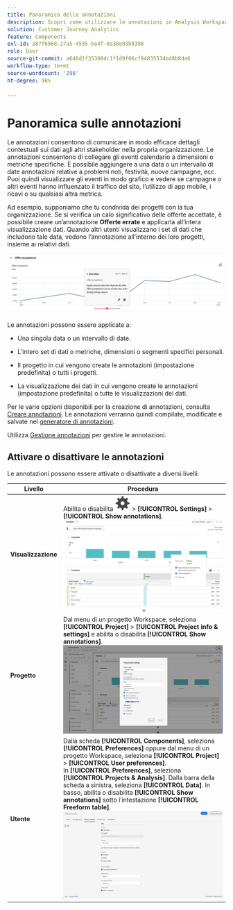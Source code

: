 ```yaml
---
title: Panoramica delle annotazioni
description: Scopri come utilizzare le annotazioni in Analysis Workspace.
solution: Customer Journey Analytics
feature: Components
exl-id: a87f6968-27a5-4595-be4f-0a38e03b9398
role: User
source-git-commit: a646d1f35308dc1f1d9f06cf94835534bd8b8da6
workflow-type: tm+mt
source-wordcount: '298'
ht-degree: 96%

---
```


# Panoramica sulle annotazioni

Le annotazioni consentono di comunicare in modo efficace dettagli contestuali sui dati agli altri stakeholder nella propria organizzazione. Le annotazioni consentono di collegare gli eventi calendario a dimensioni o metriche specifiche. È possibile aggiungere a una data o un intervallo di date annotazioni relative a problemi noti, festività, nuove campagne, ecc. Puoi quindi visualizzare gli eventi in modo grafico e vedere se campagne o altri eventi hanno influenzato il traffico del sito, l’utilizzo di app mobile, i ricavi o su qualsiasi altra metrica.

Ad esempio, supponiamo che tu condivida dei progetti con la tua organizzazione. Se si verifica un calo significativo delle offerte accettate, è possibile creare un’annotazione **Offerte errate** e applicarla all’intera visualizzazione dati. Quando altri utenti visualizzano i set di dati che includono tale data, vedono l’annotazione all’interno dei loro progetti, insieme ai relativi dati.

![Grafico a linee con annotazione evidenziata.](assets/annotation-example.png)

Le annotazioni possono essere applicate a:

* Una singola data o un intervallo di date.

* L’intero set di dati o metriche, dimensioni o segmenti specifici personali.

* Il progetto in cui vengono create le annotazioni (impostazione predefinita) o tutti i progetti.

* La visualizzazione dei dati in cui vengono create le annotazioni (impostazione predefinita) o tutte le visualizzazioni dei dati.

Per le varie opzioni disponibili per la creazione di annotazioni, consulta [Creare annotazioni](/help/components/annotations/create-annotations.md). Le annotazioni verranno quindi compilate, modificate e salvate nel [generatore di annotazioni](create-annotations.md#annotation-builder).

Utilizza [Gestione annotazioni](manage-annotations.md) per gestire le annotazioni.

## Attivare o disattivare le annotazioni

Le annotazioni possono essere attivate o disattivate a diversi livelli:

| Livello | Procedura |
|---|---|
| **Visualizzazione** | Abilita o disabilita ![Impostazione](/help/assets/icons/Setting.svg) > **[!UICONTROL Settings]** > **[!UICONTROL Show annotations]**.<br/>![Abilitare o disabilitare annotazioni per una visualizzazione](/help/components/annotations/assets/annotations-visualization.png) |
| **Progetto** | Dal menu di un progetto Workspace, seleziona **[!UICONTROL Project]** > **[!UICONTROL Project info & settings]** e abilita o disabilita **[!UICONTROL Show annotations]**.<br/>![Abilitare o disabilitare annotazioni per un progetto](/help/components/annotations/assets/annotations-project.png) |
| **Utente** | Dalla scheda **[!UICONTROL Components]**, seleziona **[!UICONTROL Preferences]** oppure dal menu di un progetto Workspace, seleziona **[!UICONTROL Project]** > **[!UICONTROL User preferences]**. <br/>In **[!UICONTROL Preferences]**, seleziona **[!UICONTROL Projects & Analysis]**. Dalla barra della scheda a sinistra, seleziona **[!UICONTROL Data]**. In basso, abilita o disabilita **[!UICONTROL Show annotations]** sotto l’intestazione **[!UICONTROL Freeform table]**.<br/>![Abilitare o disabilitare annotazioni per un utente](/help/components/annotations/assets/annotations-user.png) |
